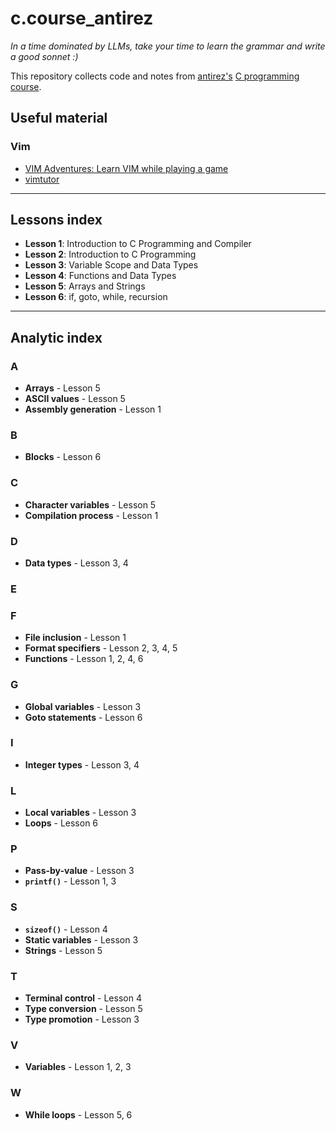 # c.course_antirez
*In a time dominated by LLMs, take your time to learn the grammar and write a good sonnet :)*
 
This repository collects code and notes from [antirez's](https://github.com/antirez) [C programming course](https://www.youtube.com/playlist?list=PLrEMgOSrS_3cFJpM2gdw8EGFyRBZOyAKY).
 
## Useful material
### Vim
- [VIM Adventures: Learn VIM while playing a game](https://vim-adventures.com/)
- [vimtutor](https://vimschool.netlify.app/introduction/vimtutor/)

---

## Lessons index
- **Lesson 1**: Introduction to C Programming and Compiler
- **Lesson 2**: Introduction to C Programming
- **Lesson 3**: Variable Scope and Data Types
- **Lesson 4**: Functions and Data Types
- **Lesson 5**: Arrays and Strings
- **Lesson 6**: if, goto, while, recursion

---
## Analytic index
### A
- **Arrays** - Lesson 5
- **ASCII values** - Lesson 5
- **Assembly generation** - Lesson 1

### B
- **Blocks** - Lesson 6

### C
- **Character variables** - Lesson 5
- **Compilation process** - Lesson 1

### D
- **Data types** - Lesson 3, 4

### E

### F
- **File inclusion** - Lesson 1
- **Format specifiers** - Lesson 2, 3, 4, 5
- **Functions** - Lesson 1, 2, 4, 6

### G
- **Global variables** - Lesson 3
- **Goto statements** - Lesson 6

### I
- **Integer types** - Lesson 3, 4

### L
- **Local variables** - Lesson 3
- **Loops** - Lesson 6

### P
- **Pass-by-value** - Lesson 3
- **`printf()`** - Lesson 1, 3

### S
- **`sizeof()`** - Lesson 4
- **Static variables** - Lesson 3
- **Strings** - Lesson 5

### T
- **Terminal control** - Lesson 4
- **Type conversion** - Lesson 5
- **Type promotion** - Lesson 3

### V
- **Variables** - Lesson 1, 2, 3

### W
- **While loops** - Lesson 5, 6

